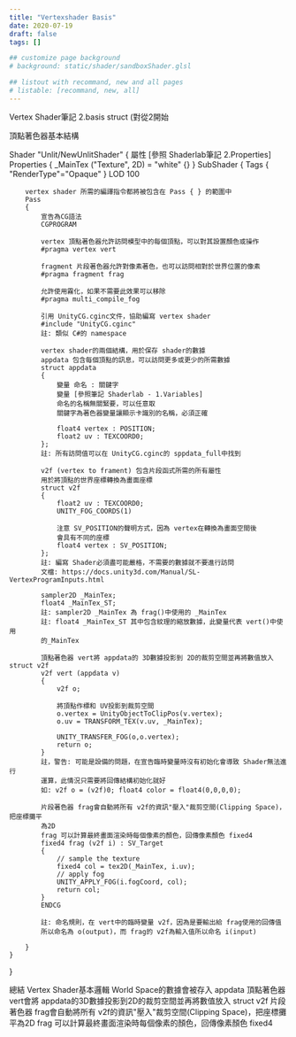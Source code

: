 ```yaml
---
title: "Vertexshader Basis"
date: 2020-07-19
draft: false
tags: []

## customize page background
# background: static/shader/sandboxShader.glsl

## listout with recommand, new and all pages
# listable: [recommand, new, all]
---
```


<!--more-->

Vertex Shader筆記
2.basis struct (對從2開始

頂點著色器基本結構

Shader "Unlit/NewUnlitShader"
{
    屬性 [參照 Shaderlab筆記 2.Properties]
    Properties
    {
        _MainTex ("Texture", 2D) = "white" {}
    }
    SubShader
    {
        Tags { "RenderType"="Opaque" }
        LOD 100

        vertex shader 所需的編譯指令都將被包含在 Pass { } 的範圍中
        Pass
        {
            宣告為CG語法
            CGPROGRAM

            vertex 頂點著色器允許訪問模型中的每個頂點，可以對其設置顏色或操作
            #pragma vertex vert   

            fragment 片段著色器允許對像素著色，也可以訪問相對於世界位置的像素
            #pragma fragment frag

            允許使用霧化，如果不需要此效果可以移除
            #pragma multi_compile_fog

            引用 UnityCG.cginc文件，協助編寫 vertex shader
            #include "UnityCG.cginc"
            註: 類似 C#的 namespace

            vertex shader的兩個結構，用於保存 shader的數據            
            appdata 包含每個頂點的訊息，可以訪問更多或更少的所需數據
            struct appdata
            {
                變量 命名 : 關鍵字
                變量 [參照筆記 Shaderlab - 1.Variables]
                命名的名稱無關緊要，可以任意取
                關鍵字為著色器變量讓顯示卡識別的名稱，必須正確

                float4 vertex : POSITION;
                float2 uv : TEXCOORD0;
            };
            註: 所有訪問值可以在 UnityCG.cginc的 sppdata_full中找到

            v2f (vertex to frament) 包含片段函式所需的所有屬性
            用於將頂點的世界座標轉換為畫面座標
            struct v2f
            {
                float2 uv : TEXCOORD0;
                UNITY_FOG_COORDS(1)

                注意 SV_POSITION的聲明方式，因為 vertex在轉換為畫面空間後
                會具有不同的座標
                float4 vertex : SV_POSITION;
            };
            註: 編寫 Shader必須盡可能嚴格，不需要的數據就不要進行訪問
            文檔: https://docs.unity3d.com/Manual/SL-VertexProgramInputs.html

            sampler2D _MainTex;
            float4 _MainTex_ST;
            註: sampler2D _MainTex 為 frag()中使用的 _MainTex
            註: float4 _MainTex_ST 其中包含紋理的縮放數據，此變量代表 vert()中使用
            的_MainTex

            頂點著色器 vert將 appdata的 3D數據投影到 2D的裁剪空間並再將數值放入 struct v2f
            v2f vert (appdata v)
            {
                v2f o;

                將頂點作標和 UV投影到裁剪空間
                o.vertex = UnityObjectToClipPos(v.vertex);                
                o.uv = TRANSFORM_TEX(v.uv, _MainTex);

                UNITY_TRANSFER_FOG(o,o.vertex);
                return o;
            }
            註，警告: 可能是設備的問題，在宣告臨時變量時沒有初始化會導致 Shader無法進行
            運算，此情況只需要將回傳結構初始化就好
            如: v2f o = (v2f)0; float4 color = float4(0,0,0,0);

            片段著色器 frag會自動將所有 v2f的資訊"壓入"裁剪空間(Clipping Space)，把座標攤平
            為2D
            frag 可以計算最終畫面渲染時每個像素的顏色，回傳像素顏色 fixed4
            fixed4 frag (v2f i) : SV_Target
            {
                // sample the texture
                fixed4 col = tex2D(_MainTex, i.uv);
                // apply fog
                UNITY_APPLY_FOG(i.fogCoord, col);
                return col;
            }
            ENDCG

            註: 命名規則，在 vert中的臨時變量 v2f，因為是要輸出給 frag使用的回傳值
            所以命名為 o(output)，而 frag的 v2f為輸入值所以命名 i(input)

        }
    }
}

總結 Vertex Shader基本邏輯
World Space的數據會被存入 appdata
頂點著色器 vert會將 appdata的3D數據投影到2D的裁剪空間並再將數值放入 struct v2f
片段著色器 frag會自動將所有 v2f的資訊"壓入"裁剪空間(Clipping Space)，把座標攤平為2D
frag 可以計算最終畫面渲染時每個像素的顏色，回傳像素顏色 fixed4